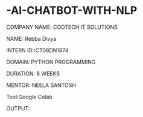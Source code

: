 # -AI-CHATBOT-WITH-NLP

COMPANY NAME: CODTECH IT SOLUTIONS

NAME: Rebba Divya

INTERN ID::CT08DN1874

DOMAIN: PYTHON PROGRAMMING

DURATION: 8 WEEKS

MENTOR: NEELA SANTOSH

Tool:Google Colab

OUTPUT:
